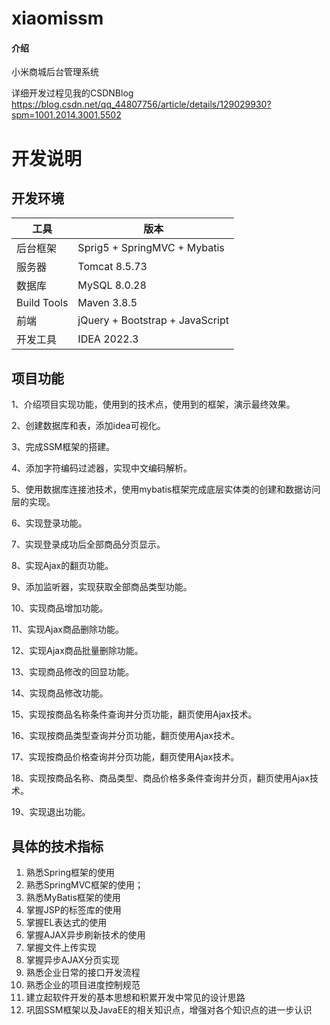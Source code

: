 # xiaomissm

#### 介绍
小米商城后台管理系统

详细开发过程见我的CSDNBlog
https://blog.csdn.net/qq_44807756/article/details/129029930?spm=1001.2014.3001.5502

# 开发说明

## 开发环境

| 工具        | 版本                            |
| ----------- | ------------------------------- |
| 后台框架    | Sprig5 + SpringMVC + Mybatis    |
| 服务器      | Tomcat 8.5.73                   |
| 数据库      | MySQL 8.0.28                    |
| Build Tools | Maven 3.8.5                     |
| 前端        | jQuery + Bootstrap + JavaScript |
| 开发工具    | IDEA 2022.3                     |

## 项目功能

1、介绍项目实现功能，使用到的技术点，使用到的框架，演示最终效果。

2、创建数据库和表，添加idea可视化。

3、完成SSM框架的搭建。 

4、添加字符编码过滤器，实现中文编码解析。 

5、使用数据库连接池技术，使用mybatis框架完成底层实体类的创建和数据访问层的实现。 

6、实现登录功能。

7、实现登录成功后全部商品分页显示。

8、实现Ajax的翻页功能。

9、添加监听器，实现获取全部商品类型功能。

10、实现商品增加功能。

11、实现Ajax商品删除功能。

12、实现Ajax商品批量删除功能。

13、实现商品修改的回显功能。

14、实现商品修改功能。

15、实现按商品名称条件查询并分页功能，翻页使用Ajax技术。

16、实现按商品类型查询并分页功能，翻页使用Ajax技术。

17、实现按商品价格查询并分页功能，翻页使用Ajax技术。

18、实现按商品名称、商品类型、商品价格多条件查询并分页，翻页使用Ajax技术。

19、实现退出功能。





##  具体的技术指标

1.	熟悉Spring框架的使用
2.	熟悉SpringMVC框架的使用；
3.	熟悉MyBatis框架的使用
4.	掌握JSP的标签库的使用
5.	掌握EL表达式的使用
6.	掌握AJAX异步刷新技术的使用
7.	掌握文件上传实现
8.	掌握异步AJAX分页实现
9.	熟悉企业日常的接口开发流程
10.	熟悉企业的项目进度控制规范
11.	建立起软件开发的基本思想和积累开发中常见的设计思路
12.	巩固SSM框架以及JavaEE的相关知识点，增强对各个知识点的进一步认识
